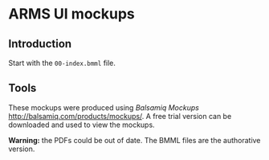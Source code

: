 ARMS UI mockups
===============

Introduction
------------

Start with the `00-index.bmml` file.

Tools
-----

These mockups were produced using _Balsamiq Mockups_
<http://balsamiq.com/products/mockups/>. A free trial version can be
downloaded and used to view the mockups.

**Warning:** the PDFs could be out of date. The BMML files are the
authorative version.

